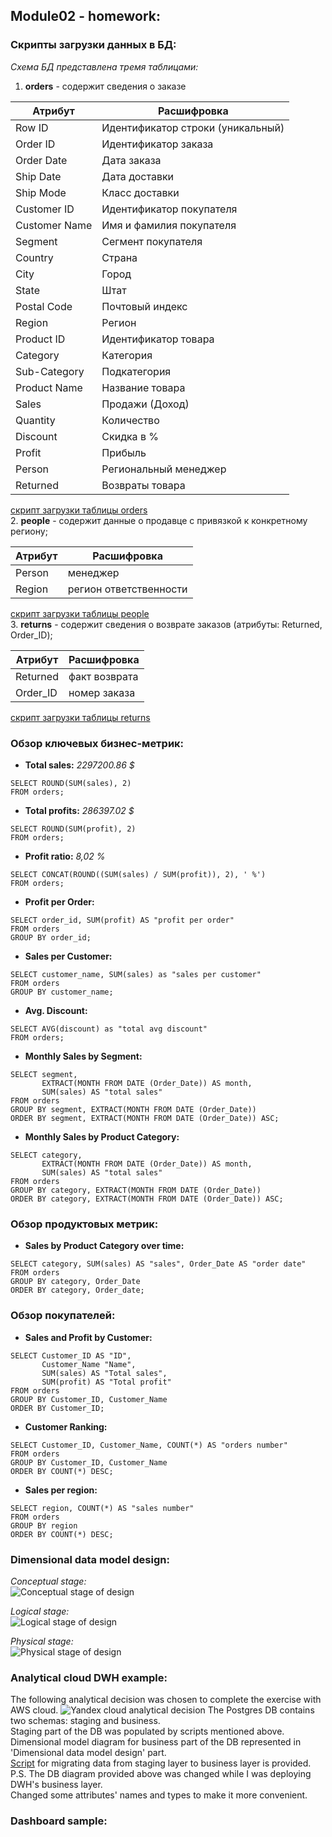 ## Module02 - homework:

### Cкрипты загрузки данных в БД:
*Схема БД представлена тремя таблицами:* </br>
1. **orders** - содержит сведения о заказе </br> 

|Атрибут|Расшифровка|
|---|---|
|Row ID|Идентификатор строки (уникальный)|
|Order ID|Идентификатор заказа|
|Order Date|Дата заказа|
|Ship Date|Дата доставки|
|Ship Mode|Класс доставки|
|Customer ID|Идентификатор покупателя|
|Customer Name|Имя и фамилия покупателя|
|Segment|Сегмент покупателя|
|Country|Страна|
|City|Город |
|State|Штат|
|Postal Code|Почтовый индекс|
|Region|	Регион|
|Product ID|	Идентификатор товара|
|Category|	Категория|
|Sub-Category|	Подкатегория|
|Product Name|	Название товара|
|Sales|	Продажи (Доход)|
|Quantity|	Количество|
|Discount|	Скидка в %|
|Profit|	Прибыль|
|Person|	Региональный менеджер|
|Returned|	Возвраты товара|

[скрипт загрузки таблицы orders](https://github.com/alex97iv/DE-content/blob/main/data-learn-course/module02/scripts/orders.sql) </br> 
2. **people** - содержит данные о продавце с привязкой к конкретному региону; </br> 

|Атрибут|Расшифровка|
|---|---|
|Person|менеджер|
|Region|регион ответственности|

[скрипт загрузки таблицы people](https://github.com/alex97iv/DE-content/blob/main/data-learn-course/module02/scripts/people.sql) </br>
3. **returns** - содержит сведения о возврате заказов (атрибуты: Returned, Order_ID); </br> 

|Атрибут|Расшифровка|
|---|---|
|Returned|факт возврата|
|Order_ID|номер заказа|

[скрипт загрузки таблицы returns](https://github.com/alex97iv/DE-content/blob/main/data-learn-course/module02/scripts/returns.sql)

### Обзор ключевых бизнес-метрик:
* **Total sales:** *2297200.86 $* 
``` 
SELECT ROUND(SUM(sales), 2)
FROM orders; 
```
* **Total profits:** *286397.02 $* 
```
SELECT ROUND(SUM(profit), 2)
FROM orders;
```
* **Profit ratio:** *8,02 %*
```
SELECT CONCAT(ROUND((SUM(sales) / SUM(profit)), 2), ' %')
FROM orders;
```
* **Profit per Order:**
```
SELECT order_id, SUM(profit) AS "profit per order"
FROM orders
GROUP BY order_id;
```
* **Sales per Customer:**
```
SELECT customer_name, SUM(sales) as "sales per customer"
FROM orders
GROUP BY customer_name;
```
* **Avg. Discount:**
```
SELECT AVG(discount) as "total avg discount"
FROM orders;
```
* **Monthly Sales by Segment:**
```
SELECT segment, 
       EXTRACT(MONTH FROM DATE (Order_Date)) AS month, 
       SUM(sales) AS "total sales"
FROM orders
GROUP BY segment, EXTRACT(MONTH FROM DATE (Order_Date))
ORDER BY segment, EXTRACT(MONTH FROM DATE (Order_Date)) ASC;
```
* **Monthly Sales by Product Category:**
```
SELECT category, 
       EXTRACT(MONTH FROM DATE (Order_Date)) AS month, 
       SUM(sales) AS "total sales"
FROM orders
GROUP BY category, EXTRACT(MONTH FROM DATE (Order_Date))
ORDER BY category, EXTRACT(MONTH FROM DATE (Order_Date)) ASC;
```
### Обзор продуктовых метрик:
* **Sales by Product Category over time:**
```
SELECT category, SUM(sales) AS "sales", Order_Date AS "order date"
FROM orders
GROUP BY category, Order_Date
ORDER BY category, Order_date;
```
### Обзор покупателей:
* **Sales and Profit by Customer:**
```
SELECT Customer_ID AS "ID",
       Customer_Name "Name",
       SUM(sales) AS "Total sales", 
       SUM(profit) AS "Total profit"
FROM orders
GROUP BY Customer_ID, Customer_Name
ORDER BY Customer_ID;
```
* **Customer Ranking:**
```
SELECT Customer_ID, Customer_Name, COUNT(*) AS "orders number"
FROM orders
GROUP BY Customer_ID, Customer_Name
ORDER BY COUNT(*) DESC;
```
* **Sales per region:**
```
SELECT region, COUNT(*) AS "sales number"
FROM orders
GROUP BY region
ORDER BY COUNT(*) DESC;
```
### Dimensional data model design:
*Conceptual stage:* <br>
![Conceptual stage of design](https://github.com/alex97iv/DE-content/blob/main/data-learn-course/module02/conceptual_diagram.png)

*Logical stage:* <br>
![Logical stage of design](https://github.com/alex97iv/DE-content/blob/main/data-learn-course/module02/logical_diagram.png)

*Physical stage:* <br>
![Physical stage of design](https://github.com/alex97iv/DE-content/blob/main/data-learn-course/module02/physical_diagram.png)

### Analytical cloud DWH example:
The following analytical decision was chosen to complete the exercise with AWS cloud.
![Yandex cloud analytical decision](https://github.com/alex97iv/DE-content/blob/main/data-learn-course/module02/cloud_desicion.png)
The Postgres DB contains two schemas: staging and business.<br>
Staging part of the DB was populated by scripts mentioned above.
Dimensional model diagram for business part of the DB represented in 'Dimensional data model design' part. <br>
[Script](https://github.com/alex97iv/DE-content/blob/main/data-learn-course/module02/scripts/from_stg_to_bsns.sql) for migrating data from staging layer to business layer is provided.
P.S. The DB diagram provided above was changed while I was deploying DWH's business layer. <br>
Changed some attributes' names and types to make it more convenient.

### Dashboard sample:
